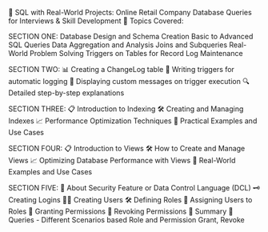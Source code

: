 🎥 SQL with Real-World Projects: Online Retail Company Database Queries for Interviews & Skill Development
📌 Topics Covered:

SECTION ONE:
Database Design and Schema Creation
Basic to Advanced SQL Queries
Data Aggregation and Analysis
Joins and Subqueries
Real-World Problem Solving
Triggers on Tables for Record Log Maintenance

SECTION TWO: 
📊 Creating a ChangeLog table
🔄 Writing triggers for automatic logging
📝 Displaying custom messages on trigger execution
🔍 Detailed step-by-step explanations

SECTION THREE:
📋 Introduction to Indexing
🛠️ Creating and Managing Indexes
📈 Performance Optimization Techniques
🧩 Practical Examples and Use Cases

SECTION FOUR:
📋 Introduction to Views
🛠️ How to Create and Manage Views
📈 Optimizing Database Performance with Views
🧩 Real-World Examples and Use Cases

SECTION FIVE:
📝 About Security Feature or Data Control Language (DCL)
🗝️ Creating Logins
🧑‍💻 Creating Users
🛠️ Defining Roles
🔗 Assigning Users to Roles
📝 Granting Permissions
📝 Revoking Permissions
📝 Summary
📝 Queries - Different Scenarios based Role and Permission Grant, Revoke
